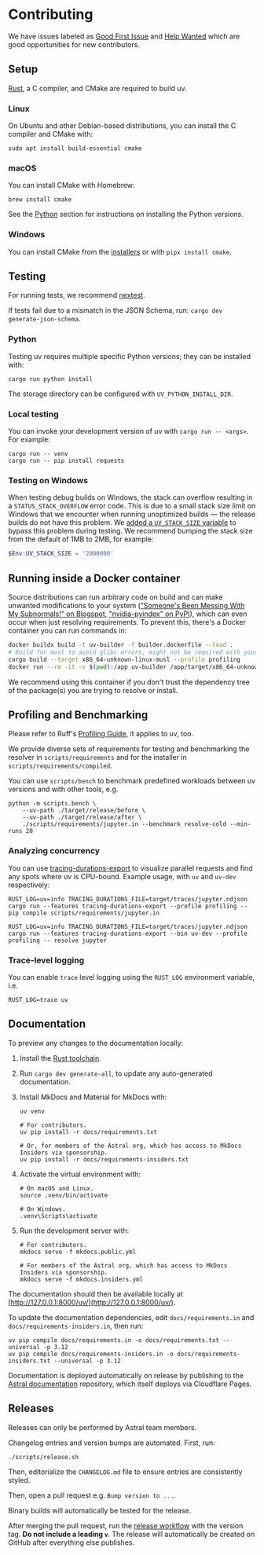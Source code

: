 # Contributing

We have issues labeled as [Good First Issue](https://github.com/astral-sh/uv/issues?q=is%3Aopen+is%3Aissue+label%3A%22good+first+issue%22) and [Help Wanted](https://github.com/astral-sh/uv/issues?q=is%3Aopen+is%3Aissue+label%3A%22help+wanted%22) which are good opportunities for new contributors.

## Setup

[Rust](https://rustup.rs/), a C compiler, and CMake are required to build uv.

### Linux

On Ubuntu and other Debian-based distributions, you can install the C compiler and CMake with:

```shell
sudo apt install build-essential cmake
```

### macOS

You can install CMake with Homebrew:

```shell
brew install cmake
```

See the [Python](#python) section for instructions on installing the Python versions.

### Windows

You can install CMake from the [installers](https://cmake.org/download/) or with `pipx install cmake`.

## Testing

For running tests, we recommend [nextest](https://nexte.st/).

If tests fail due to a mismatch in the JSON Schema, run: `cargo dev generate-json-schema`.

### Python

Testing uv requires multiple specific Python versions; they can be installed with:

```shell
cargo run python install
```

The storage directory can be configured with `UV_PYTHON_INSTALL_DIR`.

### Local testing

You can invoke your development version of uv with `cargo run -- <args>`. For example:

```shell
cargo run -- venv
cargo run -- pip install requests
```

### Testing on Windows

When testing debug builds on Windows, the stack can overflow resulting in a `STATUS_STACK_OVERFLOW` error code.
This is due to a small stack size limit on Windows that we encounter when running unoptimized builds — the release
builds do not have this problem. We [added a `UV_STACK_SIZE` variable](https://github.com/astral-sh/uv/pull/941) to
bypass this problem during testing. We recommend bumping the stack size from the default of 1MB to 2MB, for example:

```powershell
$Env:UV_STACK_SIZE = '2000000'
```

## Running inside a Docker container

Source distributions can run arbitrary code on build and can make unwanted modifications to your system (["Someone's Been Messing With My Subnormals!" on Blogspot](https://moyix.blogspot.com/2022/09/someones-been-messing-with-my-subnormals.html), ["nvidia-pyindex" on PyPI](https://pypi.org/project/nvidia-pyindex/)), which can even occur when just resolving requirements. To prevent this, there's a Docker container you can run commands in:

```bash
docker buildx build -t uv-builder -f builder.dockerfile --load .
# Build for musl to avoid glibc errors, might not be required with your OS version
cargo build --target x86_64-unknown-linux-musl --profile profiling
docker run --rm -it -v $(pwd):/app uv-builder /app/target/x86_64-unknown-linux-musl/profiling/uv-dev resolve-many --cache-dir /app/cache-docker /app/scripts/popular_packages/pypi_10k_most_dependents.txt
```

We recommend using this container if you don't trust the dependency tree of the package(s) you are trying to resolve or install.

## Profiling and Benchmarking

Please refer to Ruff's [Profiling Guide](https://github.com/astral-sh/ruff/blob/main/CONTRIBUTING.md#profiling-projects), it applies to uv, too.

We provide diverse sets of requirements for testing and benchmarking the resolver in `scripts/requirements` and for the installer in `scripts/requirements/compiled`.

You can use `scripts/bench` to benchmark predefined workloads between uv versions and with other tools, e.g.

```
python -m scripts.bench \
    --uv-path ./target/release/before \
    --uv-path ./target/release/after \
    ./scripts/requirements/jupyter.in --benchmark resolve-cold --min-runs 20
```

### Analyzing concurrency

You can use [tracing-durations-export](https://github.com/konstin/tracing-durations-export) to visualize parallel requests and find any spots where uv is CPU-bound. Example usage, with `uv` and `uv-dev` respectively:

```shell
RUST_LOG=uv=info TRACING_DURATIONS_FILE=target/traces/jupyter.ndjson cargo run --features tracing-durations-export --profile profiling -- pip compile scripts/requirements/jupyter.in
```

```shell
RUST_LOG=uv=info TRACING_DURATIONS_FILE=target/traces/jupyter.ndjson cargo run --features tracing-durations-export --bin uv-dev --profile profiling -- resolve jupyter
```

### Trace-level logging

You can enable `trace` level logging using the `RUST_LOG` environment variable, i.e.

```shell
RUST_LOG=trace uv
```

## Documentation

To preview any changes to the documentation locally:

1. Install the [Rust toolchain](https://www.rust-lang.org/tools/install).

1. Run `cargo dev generate-all`, to update any auto-generated documentation.

1. Install MkDocs and Material for MkDocs with:

    ```shell
    uv venv

    # For contributors.
    uv pip install -r docs/requirements.txt

    # Or, for members of the Astral org, which has access to MkDocs Insiders via sponsorship.
    uv pip install -r docs/requirements-insiders.txt
    ```

1. Activate the virtual environment with:

    ```shell
    # On macOS and Linux.
    source .venv/bin/activate

    # On Windows.
    .venv\Scripts\activate
    ```

1. Run the development server with:

    ```shell
    # For contributors.
    mkdocs serve -f mkdocs.public.yml

    # For members of the Astral org, which has access to MkDocs Insiders via sponsorship.
    mkdocs serve -f mkdocs.insiders.yml
    ```

The documentation should then be available locally at
[http://127.0.0.1:8000/uv/](http://127.0.0.1:8000/uv/).

To update the documentation dependencies, edit `docs/requirements.in` and `docs/requirements-insiders.in`, then run:

```shell
uv pip compile docs/requirements.in -o docs/requirements.txt --universal -p 3.12
uv pip compile docs/requirements-insiders.in -o docs/requirements-insiders.txt --universal -p 3.12
```

Documentation is deployed automatically on release by publishing to the [Astral documentation](https://github.com/astral-sh/docs)
repository, which itself deploys via Cloudflare Pages.

## Releases

Releases can only be performed by Astral team members.

Changelog entries and version bumps are automated. First, run:

```
./scripts/release.sh
```

Then, editorialize the `CHANGELOG.md` file to ensure entries are consistently styled.

Then, open a pull request e.g. `Bump version to ...`.

Binary builds will automatically be tested for the release.

After merging the pull request, run the [release workflow](https://github.com/astral-sh/uv/actions/workflows/release.yml)
with the version tag. **Do not include a leading `v`**.
The release will automatically be created on GitHub after everything else publishes.

